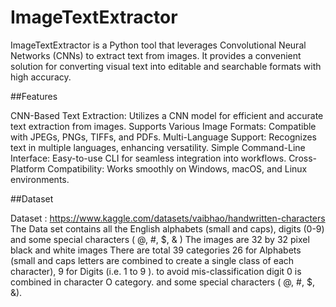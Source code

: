 # ImageTextExtractor

ImageTextExtractor is a Python tool that leverages Convolutional Neural Networks (CNNs) to extract text from images. It provides a convenient solution for converting visual text into editable and searchable formats with high accuracy.


##Features

CNN-Based Text Extraction: Utilizes a CNN model for efficient and accurate text extraction from images.
Supports Various Image Formats: Compatible with JPEGs, PNGs, TIFFs, and PDFs.
Multi-Language Support: Recognizes text in multiple languages, enhancing versatility.
Simple Command-Line Interface: Easy-to-use CLI for seamless integration into workflows.
Cross-Platform Compatibility: Works smoothly on Windows, macOS, and Linux environments.


##Dataset

Dataset : https://www.kaggle.com/datasets/vaibhao/handwritten-characters
The Data set contains all the English alphabets (small and caps), digits (0-9) and some special characters ( @, #, $, & )
The images are 32 by 32 pixel black and white images
There are total 39 categories 26 for Alphabets (small and caps letters are combined to create a single class of each character), 9 for Digits (i.e. 1 to 9 ). to avoid mis-classification digit 0 is combined in character O category. and some special characters ( @, #, $, &).
